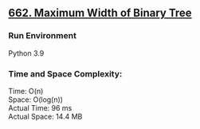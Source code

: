 ## [662. Maximum Width of Binary Tree](https://leetcode.com/problems/maximum-width-of-binary-tree/)

### Run Environment
Python 3.9

### Time and Space Complexity:
Time: O(n)  
Space: O(log(n))  
Actual Time: 96 ms  
Actual Space: 14.4 MB
